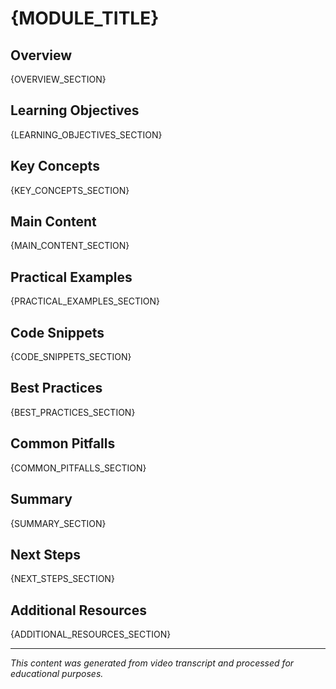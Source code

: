 # {MODULE_TITLE}

## Overview
{OVERVIEW_SECTION}

## Learning Objectives
{LEARNING_OBJECTIVES_SECTION}

## Key Concepts
{KEY_CONCEPTS_SECTION}

## Main Content
{MAIN_CONTENT_SECTION}

## Practical Examples
{PRACTICAL_EXAMPLES_SECTION}

## Code Snippets
{CODE_SNIPPETS_SECTION}

## Best Practices
{BEST_PRACTICES_SECTION}

## Common Pitfalls
{COMMON_PITFALLS_SECTION}

## Summary
{SUMMARY_SECTION}

## Next Steps
{NEXT_STEPS_SECTION}

## Additional Resources
{ADDITIONAL_RESOURCES_SECTION}

---
*This content was generated from video transcript and processed for educational purposes.*
